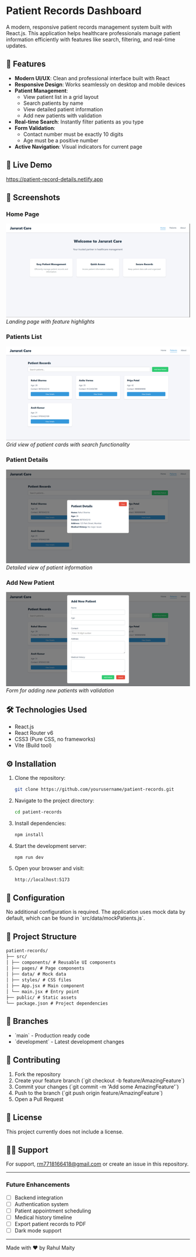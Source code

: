 # Patient Records Dashboard

A modern, responsive patient records management system built with React.js. This application helps healthcare professionals manage patient information efficiently with features like search, filtering, and real-time updates.

## 🌟 Features

- **Modern UI/UX**: Clean and professional interface built with React
- **Responsive Design**: Works seamlessly on desktop and mobile devices
- **Patient Management**:
  - View patient list in a grid layout
  - Search patients by name
  - View detailed patient information
  - Add new patients with validation
- **Real-time Search**: Instantly filter patients as you type
- **Form Validation**:
  - Contact number must be exactly 10 digits
  - Age must be a positive number
- **Active Navigation**: Visual indicators for current page

## 🚀 Live Demo

https://patient-record-details.netlify.app <!-- Replace with your deployed app link -->

## 📸 Screenshots

### Home Page

![Home Page](screenshots/Home.png)
_Landing page with feature highlights_

### Patients List

![Patients List](screenshots/Patient-Record.png)
_Grid view of patient cards with search functionality_

### Patient Details

![Patient Details](screenshots/Patient-Details.png)
_Detailed view of patient information_

### Add New Patient

![Add Patient Form](screenshots/Add-patient.png)
_Form for adding new patients with validation_

## 🛠️ Technologies Used

- React.js
- React Router v6
- CSS3 (Pure CSS, no frameworks)
- Vite (Build tool)

## ⚙️ Installation

1. Clone the repository:
   ```bash
   git clone https://github.com/yourusername/patient-records.git
   ```

2. Navigate to the project directory:
   ```bash
   cd patient-records
   ```

3. Install dependencies:
   ```bash
   npm install
   ```

4. Start the development server:
   ```bash
   npm run dev
   ```

5. Open your browser and visit:
   ```
   http://localhost:5173
   ```

## 🔧 Configuration

No additional configuration is required. The application uses mock data by default, which can be found in \`src/data/mockPatients.js\`.

## 📁 Project Structure

```
patient-records/
├── src/
│ ├── components/ # Reusable UI components
│ ├── pages/ # Page components
│ ├── data/ # Mock data
│ ├── styles/ # CSS files
│ ├── App.jsx # Main component
│ └── main.jsx # Entry point
├── public/ # Static assets
└── package.json # Project dependencies
```

## 🌿 Branches

- \`main\` - Production ready code
- \`development\` - Latest development changes

## 🤝 Contributing

1. Fork the repository
2. Create your feature branch (\`git checkout -b feature/AmazingFeature\`)
3. Commit your changes (\`git commit -m 'Add some AmazingFeature'\`)
4. Push to the branch (\`git push origin feature/AmazingFeature\`)
5. Open a Pull Request

## 📝 License

This project currently does not include a license.

## 🙋‍♂️ Support

For support, rm7718166418@gmail.com or create an issue in this repository.

---

### Future Enhancements

- [ ] Backend integration
- [ ] Authentication system
- [ ] Patient appointment scheduling
- [ ] Medical history timeline
- [ ] Export patient records to PDF
- [ ] Dark mode support

---

Made with ❤️ by Rahul Maity
